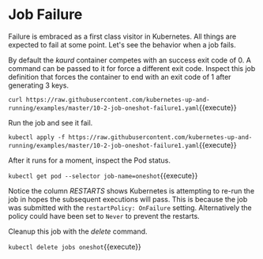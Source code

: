# Job Failure #

Failure is embraced as a first class visitor in Kubernetes. All things are expected to fail at some point. Let's see the behavior when a job fails.  

By default the _kaurd_ container competes with an success exit code of 0. A command can be passed to it for force a different exit code. Inspect this job definition that forces the container to end with an exit code of 1 after generating 3 keys.

`curl https://raw.githubusercontent.com/kubernetes-up-and-running/examples/master/10-2-job-oneshot-failure1.yaml`{{execute}}

Run the job and see it fail.

`kubectl apply -f https://raw.githubusercontent.com/kubernetes-up-and-running/examples/master/10-2-job-oneshot-failure1.yaml`{{execute}}

After it runs for a moment, inspect the Pod status.

`kubectl get pod --selector job-name=oneshot`{{execute}}

Notice the column _RESTARTS_ shows Kubernetes is attempting to re-run the job in hopes the subsequent executions will pass. This is because the job was submitted with the `restartPolicy: OnFailure` setting. Alternatively the policy could have been set to `Never` to prevent the restarts.

Cleanup this job with the _delete_ command.

`kubectl delete jobs oneshot`{{execute}}
